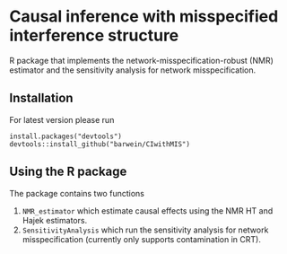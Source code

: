 # Causal inference with misspecified interference structure
R package that implements the network-misspecification-robust (NMR) estimator and the sensitivity analysis for network misspecification. 

## Installation
For latest version please run

```{r}
install.packages("devtools")
devtools::install_github("barwein/CIwithMIS")
```

## Using the R package

The package contains two functions

1. `NMR_estimator` which estimate causal effects using the NMR HT and Hajek estimators.
2. `SensitivityAnalysis` which run the sensitivity analysis for network misspecification (currently only supports contamination in CRT).
